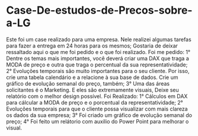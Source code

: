 # Case-De-estudos-de-Precos-sobre-a-LG
Este foi um case realizado para uma empresa. Nele realizei algumas tarefas para fazer a entrega em 24 horas para os mesmos;
Gostaria de deixar ressaltado aqui o que me foi pedido e o que foi realizado.
Foi me pedido: 
1° Dentre os temas mais importantes, você deverá criar uma DAX que traga a MODA de preço e outra que traga o percentual da sua representatividade;
2° Evoluções temporais são muito importantes para o seu cliente. Por isso, crie uma tabela calendário e a relacione à sua base de dados. Crie um gráfico de evolução semanal do preço, também;
3° Uma das áreas solicitantes é o Marketing. E eles são extremamente visuais, Deixe seu relatório com o melhor design possível.
Foi Realizado: 
1° Cálculos em DAX para cálcular a MODA de preço e o porcentual da representatividade;
2° Evoluções temporais para que o cliente possa visualizar com mais clareza os dados da sua empresa; 
3° Foi criado um gráfico de evolução semanal do preço;
4° Foi feito um relátorio com auxilio do Power Point para melhorar o visual.
